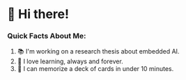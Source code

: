 # 👋 Hi there!

### Quick Facts About Me:
1. 📚 I'm working on a research thesis about embedded AI.
2. 🧠 I love learning, always and forever.
3. 🎴 I can memorize a deck of cards in under 10 minutes.

<!--
**gioele-bernardini/gioele-bernardini** is a ✨ _special_ ✨ repository because its `README.md` (this file) appears on your GitHub profile.

Here are some ideas to get you started:

- 🔭 I’m currently working on ...
- 🌱 I’m currently learning ...
- 👯 I’m looking to collaborate on ...
- 🤔 I’m looking for help with ...
- 💬 Ask me about ...
- 📫 How to reach me: ...
- 😄 Pronouns: ...
- ⚡ Fun fact: ...
-->
